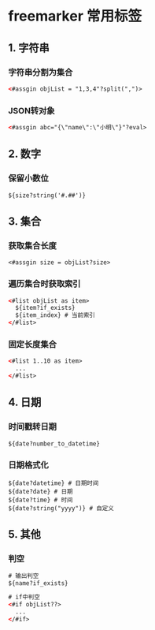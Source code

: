 # freemarker 常用标签

## 1. 字符串
### 字符串分割为集合
```xml
<#assgin objList = "1,3,4"?split(",")>
```
### JSON转对象
```xml
<#assgin abc="{\"name\":\"小明\"}"?eval>
```

## 2. 数字
### 保留小数位
```
${size?string('#.##')}
```
## 3. 集合
### 获取集合长度
```
<#assgin size = objList?size>
```
### 遍历集合时获取索引
```xml
<#list objList as item>
  ${item?if_exists}
  ${item_index} # 当前索引
</#list>
```
### 固定长度集合
```xml
<#list 1..10 as item>
  ...
</#list>
```
## 4. 日期
### 时间戳转日期
```
${date?number_to_datetime}
```
### 日期格式化
```
${date?datetime} # 日期时间
${date?date} # 日期
${date?time} # 时间
${date?string("yyyy")} # 自定义
```

## 5. 其他

### 判空
```xml
# 输出判空
${name?if_exists}

# if中判空
<#if objList??>
  ...
</#if>
```
